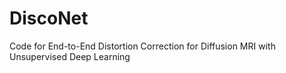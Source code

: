 # DiscoNet
Code for End-to-End Distortion Correction for Diffusion MRI with Unsupervised Deep Learning
